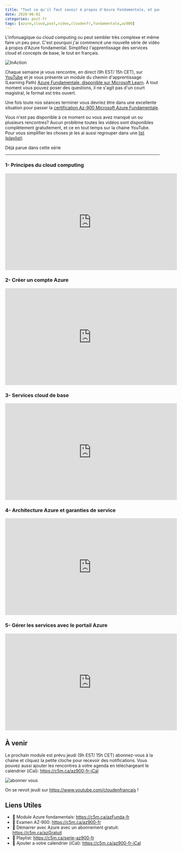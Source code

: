 ```yaml
---
title: "Tout ce qu'il faut savoir à propos d'Azure Fondamentale, et passer votre certification AZ-900" 
date: 2020-06-01
categories: post-fr
tags: [azure,cloud,post,video,cloudenfr,fundamentale,az900]
---
```


L'infonuagique ou cloud computing ou peut sembler très complexe et même faire un peu peur. C'est pourquoi j'ai commencé une nouvelle série de vidéo à propos d'Azure fondamental. Simplifiez l'apprentissage des services cloud et concepts de base, le tout en français.

![InAction][InAction]

Chaque semaine je vous rencontre, en direct (9h EST/ 15h CET), sur [YouTube](https://www.youtube.com/cloudenfrancais) et je vous présente un module du chemin d'apprentissage (Learning Path) [Azure Fundamentale, disponible sur Microsoft Learn](https://c5m.ca/azFunda-fr). À tout moment vous pouvez poser des questions, il ne s'agit pas d'un court magistral, le format est très ouvert. 

Une fois toute nos séances terminer vous devriez être dans une excellente situation pour passer la [certification Az-900 Microsoft Azure Fundamentale](https://c5m.ca/az900-fr). 

Vous n'est pas disponible à ce moment ou vous avez manqué un ou plusieurs rencontres? Aucun problème toutes les vidéos sont disponibles complètement gratuitement, et ce en tout temps sur la chaine YouTube. Pour vous simplifier les choses je les ai aussi regrouper dans une [list (playlist)](https://c5m.ca/serie-az900-fr)



Déjà parue dans cette série

----------------------------

### 1- Principes du cloud computing

<iframe width="560" height="315" src="https://www.youtube.com/embed/R1Pb238vOpI" frameborder="0" allow="accelerometer; autoplay; encrypted-media; gyroscope; picture-in-picture" allowfullscreen></iframe>

### 2- Créer un compte Azure

<iframe width="560" height="315" src="https://www.youtube.com/embed/z3OLjawZFGs" frameborder="0" allow="accelerometer; autoplay; encrypted-media; gyroscope; picture-in-picture" allowfullscreen></iframe>

### 3- Services cloud de base 

<iframe width="560" height="315" src="https://www.youtube.com/embed/iWqtV9FPLHI" frameborder="0" allow="accelerometer; autoplay; encrypted-media; gyroscope; picture-in-picture" allowfullscreen></iframe>


### 4- Architecture Azure et garanties de service

<iframe width="560" height="315" src="https://www.youtube.com/embed/UfZv1x8yPCk" frameborder="0" allow="accelerometer; autoplay; encrypted-media; gyroscope; picture-in-picture" allowfullscreen></iframe>


### 5- Gérer les services avec le portail Azure

<iframe width="560" height="315" src="https://www.youtube.com/embed/O1YZYcrviGQ" frameborder="0" allow="accelerometer; autoplay; encrypted-media; gyroscope; picture-in-picture" allowfullscreen></iframe>


À venir
-------

Le prochain module est prévu jeudi (9h EST/ 15h CET) abonnez-vous à la chaine et cliquez la petite cloche pour recevoir des notifications. Vous pouvez aussi ajouter les rencontres à votre agenda en téléchargeant le calendrier (iCal): https://c5m.ca/az900-fr-iCal

![abonner vous][abonnervous]

On se revoit jeudi sur https://www.youtube.com/cloudenfrancais !


Liens Utiles
------------

- 🔗 Module Azure fondamentals: https://c5m.ca/azFunda-fr
- 🔗 Examen AZ-900: https://c5m.ca/az900-fr
- 🔗 Démarrer avec Azure avec un abonnement gratuit: https://c5m.ca/azGratuit
- 🔗 Playlist: https://c5m.ca/serie-az900-fr
- 🔗 Ajouter a votre calendrier (iCal): https://c5m.ca/az900-fr-iCal


[abonnervous]: /content/images/2020/06/abonnervous.png "Abonnez-vous a la chaine"
[InAction]: /content/images/2020/06/InAction.jpg "Frank en direct devant son PC"
